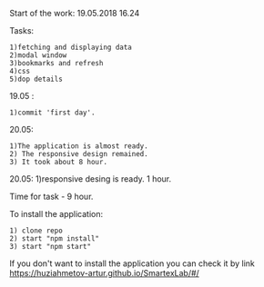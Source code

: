 Start of the work:
19.05.2018 16.24

Tasks:


    1)fetching and displaying data
    2)modal window
    3)bookmarks and refresh
    4)css
    5)dop details

19.05 :

    1)commit 'first day'. 

20.05: 

    1)The application is almost ready.
    2) The responsive design remained.
    3) It took about 8 hour.

20.05:
1)responsive desing is ready. 1 hour.


Time for task - 9 hour.

To install the application:

    1) clone repo
    2) start "npm install"
    3) start "npm start"
    
If you don't want to install the application you can check it by link https://huziahmetov-artur.github.io/SmartexLab/#/   
